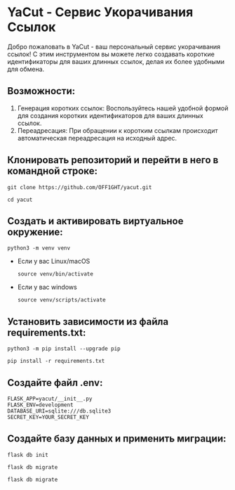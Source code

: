 # YaCut - Сервис Укорачивания Ссылок

Добро пожаловать в YaCut - ваш персональный сервис укорачивания ссылок! С этим инструментом вы можете легко создавать короткие идентификаторы для ваших длинных ссылок, делая их более удобными для обмена.
## Возможности: 

1. Генерация коротких ссылок: Воспользуйтесь нашей удобной формой для создания коротких идентификаторов для ваших длинных ссылок.
2. Переадресация: При обращении к коротким ссылкам происходит автоматическая переадресация на исходный адрес.

## Клонировать репозиторий и перейти в него в командной строке:

```
git clone https://github.com/OFF1GHT/yacut.git
```

```
cd yacut
```

## Cоздать и активировать виртуальное окружение:

```
python3 -m venv venv
```

* Если у вас Linux/macOS

    ```
    source venv/bin/activate
    ```

* Если у вас windows

    ```
    source venv/scripts/activate
    ```

## Установить зависимости из файла requirements.txt:

```
python3 -m pip install --upgrade pip
```

```
pip install -r requirements.txt
```

## Создайте файл .env:

```
FLASK_APP=yacut/__init__.py
FLASK_ENV=development
DATABASE_URI=sqlite:///db.sqlite3
SECRET_KEY=YOUR_SECRET_KEY
```

## Создайте базу данных и применить миграции:
```
flask db init
```
```
flask db migrate
```
```
flask db migrate
```